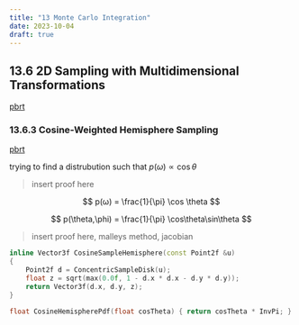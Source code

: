 ```yaml
---
title: "13 Monte Carlo Integration"
date: 2023-10-04
draft: true
---
```


## 13.6 2D Sampling with Multidimensional Transformations
[pbrt](https://www.pbr-book.org/3ed-2018/Monte_Carlo_Integration/2D_Sampling_with_Multidimensional_Transformations#)


### 13.6.3 Cosine-Weighted Hemisphere Sampling

[pbrt](https://www.pbr-book.org/3ed-2018/Monte_Carlo_Integration/2D_Sampling_with_Multidimensional_Transformations#Cosine-WeightedHemisphereSampling)


trying to find a distrubution such that
$p(\omega)\propto \cos \theta$

> insert proof here

$$
p(ω) = \frac{1}{\pi}  \cos \theta 
$$

$$
p(\theta,\phi) = \frac{1}{\pi} \cos\theta\sin\theta
$$

> insert proof here, malleys method, jacobian

```cpp
inline Vector3f CosineSampleHemisphere(const Point2f &u)
{
    Point2f d = ConcentricSampleDisk(u);
    float z = sqrt(max(0.0f, 1 - d.x * d.x - d.y * d.y));
    return Vector3f(d.x, d.y, z);
}
```

```cpp
float CosineHemispherePdf(float cosTheta) { return cosTheta * InvPi; }
```
